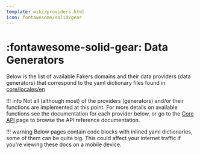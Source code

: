 ```yaml
---
template: wiki/providers.html
icon: fontawesome/solid/gear
---
```


# :fontawesome-solid-gear: Data Generators

Below is the list of available Fakers domains and their data providers (data generators) that correspond to the yaml dictionary files found in [core/locales/en](https://github.com/serpro69/kotlin-faker/tree/master/core/src/jvmMain/resources/locales/en)

!!! info
    Not all (although most) of the providers (generators) and/or their functions are implemented at this point. For more details on available functions see the documentation for each provider below, or go to the <a href="{{ page.meta.base_uri }}api/">Core API</a> page to browse the API reference documentation.

!!! warning
    Below pages contain code blocks with inlined yaml dictionaries, some of them can be quite big. This could affect your internet traffic if you're viewing these docs on a mobile device.

<!-- TODO: move this here from the overrides template (needs https://github.com/fralau/mkdocs-macros-plugin/issues/267)
"Core" `Faker`

{% for file in pages %}
{% if file.page.url.split('/').contains('core') %}
- [{{ file.page.title }}]({{ file.page.url }})
{% endif %}
{% endfor %}

[`BooksFaker`](../pages/fakers/books.md)

{% for file in pages %}
{% if file.page.url.split('/').contains('books') %}
- [{{ file.page.title }}]({{ file.page.url }})
{% endif %}
{% endfor %}

[`CommerceFaker`](../pages/fakers/commerce.md)

{% for file in pages %}
{% if file.page.url.split('/').contains('commerce') %}
- [{{ file.page.title }}]({{ file.page.url }})
{% endif %}
{% endfor %}

[`CreaturesFaker`](../pages/fakers/creatures.md)

{% for file in pages %}
{% if file.page.url.split('/').contains('creatures') %}
- [{{ file.page.title }}]({{ file.page.url }})
{% endif %}
{% endfor %}

[`DatabasesFaker`](../pages/fakers/databases.md)

{% for file in pages %}
{% if file.page.url.split('/').contains('databases') %}
- [{{ file.page.title }}]({{ file.page.url }})
  {% endif %}
  {% endfor %}

[`EduFaker`](../pages/fakers/edu.md)

{% for file in pages %}
{% if file.page.url.split('/').contains('edu') %}
- [{{ file.page.title }}]({{ file.page.url }})
{% endif %}
{% endfor %}

[`GamesFaker`](../pages/fakers/games.md)

{% for file in pages %}
{% if file.page.url.split('/').contains('games') %}
- [{{ file.page.title }}]({{ file.page.url }})
{% endif %}
{% endfor %}

[`HumorFaker`](../pages/fakers/humor.md)

{% for file in pages %}
{% if file.page.url.split('/').contains('humor') %}
- [{{ file.page.title }}]({{ file.page.url }})
{% endif %}
{% endfor %}

[`JapaneseMediaFaker`](../pages/fakers/japmedia.md)

{% for file in pages %}
{% if file.page.url.split('/').contains('japmedia') %}
- [{{ file.page.title }}]({{ file.page.url }})
{% endif %}
{% endfor %}

[`LoremFaker`](../pages/fakers/lorem.md)

{% for file in pages %}
{% if file.page.url.split('/').contains('lorem') %}
- [{{ file.page.title }}]({{ file.page.url }})
{% endif %}
{% endfor %}

[`MiscFaker`](../pages/fakers/misc.md)

{% for file in pages %}
{% if file.page.url.split('/').contains('misc') %}
- [{{ file.page.title }}]({{ file.page.url }})
{% endif %}
{% endfor %}

[`MoviesFaker`](../pages/fakers/movies.md)

{% for file in pages %}
{% if file.page.url.split('/').contains('movies') %}
- [{{ file.page.title }}]({{ file.page.url }})
{% endif %}
{% endfor %}

[`MusicFaker`](../pages/fakers/music.md)

{% for file in pages %}
{% if file.page.url.split('/').contains('music') %}
- [{{ file.page.title }}]({{ file.page.url }})
{% endif %}
{% endfor %}

[`SportsFaker`](../pages/fakers/sports.md)

{% for file in pages %}
{% if file.page.url.split('/').contains('sports') %}
- [{{ file.page.title }}]({{ file.page.url }})
{% endif %}
{% endfor %}

[`TechFaker`](../pages/fakers/tech.md)

{% for file in pages %}
{% if file.page.url.split('/').contains('tech') %}
- [{{ file.page.title }}]({{ file.page.url }})
{% endif %}
{% endfor %}

[`TravelFaker`](../pages/fakers/travel.md)

{% for file in pages %}
{% if file.page.url.split('/').contains('travel') %}
- [{{ file.page.title }}]({{ file.page.url }})
{% endif %}
{% endfor %}

[`TvShowsFaker`](../pages/fakers/tvshows.md)

{% for file in pages %}
{% if file.page.url.split('/').contains('tvshows') %}
- [{{ file.page.title }}]({{ file.page.url }})
{% endif %}
{% endfor %}
-->
